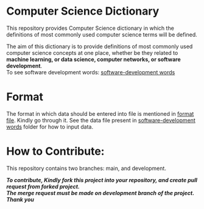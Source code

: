 # Computer Science Dictionary
This repository provides Computer Science dictionary in which the definitions of most commonly used computer science terms will be defined.  

The aim of this dictionary is to provide definitions of most commonly used computer science concepts at one place, whether be they related to **machine learning, or data science, computer networks, or software development**.  
To see software development words: [software-development words](computer-science/computer-science-terms.md)

# Format
The format in which data should be entered into file is mentioned in [format file](format.md). Kindly go through it. See the data file present in [software-development words](computer-science/computer-science-terms.md) folder for how to input data.

# How to Contribute:
This repository contains two branches: main, and development.

***To contribute, Kindly fork this project into your repository, and create pull request from forked project.  
The merge request must be made on development branch of the project.  
Thank you***


